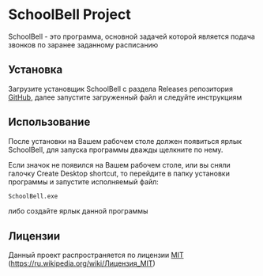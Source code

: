 # SchoolBell Project

SchoolBell - это программа, основной задачей которой является подача звонков по заранее заданному расписанию

## Установка

Загрузите установщик SchoolBell с раздела Releases репозитория [GitHub](https://github.com/TheDayG0ne/SchoolBell), далее запустите загруженный файл и следуйте инструкциям

## Использование

После установки на Вашем рабочем столе должен появиться ярлык SchoolBell, для запуска программы дважды щелкните по нему. 

Если значок не появился на Вашем рабочем столе, или вы сняли галочку Create Desktop shortcut, то перейдите в папку установки программы и запустите исполняемый файл:

```cmd
SchoolBell.exe
```
либо создайте ярлык данной программы

## Лицензии
Данный проект распространяется по лицензии [MIT](https://choosealicense.com/licenses/mit/) (https://ru.wikipedia.org/wiki/Лицензия_MIT)


